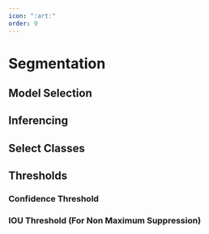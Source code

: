 ```yaml
---
icon: ":art:"
order: 9
---
```


# Segmentation

## Model Selection

## Inferencing

## Select Classes

## Thresholds

### Confidence Threshold

### IOU Threshold (For Non Maximum Suppression)